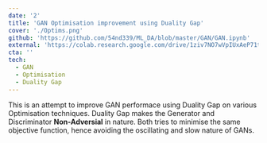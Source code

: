 ```yaml
---
date: '2'
title: 'GAN Optimisation improvement using Duality Gap'
cover: './Optims.png'
github: 'https://github.com/54nd339/ML_DA/blob/master/GAN/GAN.ipynb'
external: 'https://colab.research.google.com/drive/1ziv7NO7wVpIUxAeP71txQnz4NG3DA978?usp=sharing'
cta: ''
tech:
  - GAN
  - Optimisation
  - Duality Gap
---
```

This is an attempt to improve GAN performace using Duality Gap on various Optimisation techniques. Duality Gap makes the Generator and Discriminator **Non-Adversial** in nature. Both tries to minimise the same objective function, hence avoiding the oscillating and slow nature of GANs.